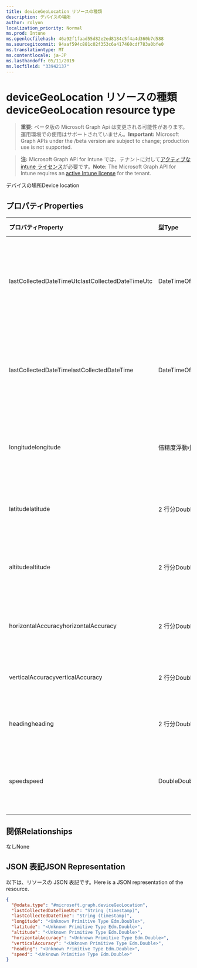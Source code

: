 ```yaml
---
title: deviceGeoLocation リソースの種類
description: デバイスの場所
author: rolyon
localization_priority: Normal
ms.prod: Intune
ms.openlocfilehash: 46a92f1faad55d82e2ed8184c5f4a4d360b7d588
ms.sourcegitcommit: 94aaf594c881c02f353c6a417460cdf783a0bfe0
ms.translationtype: MT
ms.contentlocale: ja-JP
ms.lasthandoff: 05/11/2019
ms.locfileid: "33942137"
---
```

# <a name="devicegeolocation-resource-type"></a><span data-ttu-id="0c3d3-103">deviceGeoLocation リソースの種類</span><span class="sxs-lookup"><span data-stu-id="0c3d3-103">deviceGeoLocation resource type</span></span>

> <span data-ttu-id="0c3d3-104">**重要:** ベータ版の Microsoft Graph Api は変更される可能性があります。運用環境での使用はサポートされていません。</span><span class="sxs-lookup"><span data-stu-id="0c3d3-104">**Important:** Microsoft Graph APIs under the /beta version are subject to change; production use is not supported.</span></span>

> <span data-ttu-id="0c3d3-105">**注:** Microsoft Graph API for Intune では、テナントに対して[アクティブな intune ライセンス](https://go.microsoft.com/fwlink/?linkid=839381)が必要です。</span><span class="sxs-lookup"><span data-stu-id="0c3d3-105">**Note:** The Microsoft Graph API for Intune requires an [active Intune license](https://go.microsoft.com/fwlink/?linkid=839381) for the tenant.</span></span>

<span data-ttu-id="0c3d3-106">デバイスの場所</span><span class="sxs-lookup"><span data-stu-id="0c3d3-106">Device location</span></span>

## <a name="properties"></a><span data-ttu-id="0c3d3-107">プロパティ</span><span class="sxs-lookup"><span data-stu-id="0c3d3-107">Properties</span></span>
|<span data-ttu-id="0c3d3-108">プロパティ</span><span class="sxs-lookup"><span data-stu-id="0c3d3-108">Property</span></span>|<span data-ttu-id="0c3d3-109">型</span><span class="sxs-lookup"><span data-stu-id="0c3d3-109">Type</span></span>|<span data-ttu-id="0c3d3-110">説明</span><span class="sxs-lookup"><span data-stu-id="0c3d3-110">Description</span></span>|
|:---|:---|:---|
|<span data-ttu-id="0c3d3-111">lastCollectedDateTimeUtc</span><span class="sxs-lookup"><span data-stu-id="0c3d3-111">lastCollectedDateTimeUtc</span></span>|<span data-ttu-id="0c3d3-112">DateTimeOffset</span><span class="sxs-lookup"><span data-stu-id="0c3d3-112">DateTimeOffset</span></span>|<span data-ttu-id="0c3d3-113">場所が記録された、UTC を基準とする時刻</span><span class="sxs-lookup"><span data-stu-id="0c3d3-113">Time at which location was recorded, relative to UTC</span></span>|
|<span data-ttu-id="0c3d3-114">lastCollectedDateTime</span><span class="sxs-lookup"><span data-stu-id="0c3d3-114">lastCollectedDateTime</span></span>|<span data-ttu-id="0c3d3-115">DateTimeOffset</span><span class="sxs-lookup"><span data-stu-id="0c3d3-115">DateTimeOffset</span></span>|<span data-ttu-id="0c3d3-116">場所が記録された、UTC を基準とする時刻</span><span class="sxs-lookup"><span data-stu-id="0c3d3-116">Time at which location was recorded, relative to UTC</span></span>|
|<span data-ttu-id="0c3d3-117">longitude</span><span class="sxs-lookup"><span data-stu-id="0c3d3-117">longitude</span></span>|<span data-ttu-id="0c3d3-118">倍精度浮動小数点数</span><span class="sxs-lookup"><span data-stu-id="0c3d3-118">Double</span></span>|<span data-ttu-id="0c3d3-119">デバイスの場所の経度座標</span><span class="sxs-lookup"><span data-stu-id="0c3d3-119">Longitude coordinate of the device's location</span></span>|
|<span data-ttu-id="0c3d3-120">latitude</span><span class="sxs-lookup"><span data-stu-id="0c3d3-120">latitude</span></span>|<span data-ttu-id="0c3d3-121">2 行分</span><span class="sxs-lookup"><span data-stu-id="0c3d3-121">Double</span></span>|<span data-ttu-id="0c3d3-122">デバイスの場所の緯度座標</span><span class="sxs-lookup"><span data-stu-id="0c3d3-122">Latitude coordinate of the device's location</span></span>|
|<span data-ttu-id="0c3d3-123">altitude</span><span class="sxs-lookup"><span data-stu-id="0c3d3-123">altitude</span></span>|<span data-ttu-id="0c3d3-124">2 行分</span><span class="sxs-lookup"><span data-stu-id="0c3d3-124">Double</span></span>|<span data-ttu-id="0c3d3-125">海抜標高 (メートル単位)</span><span class="sxs-lookup"><span data-stu-id="0c3d3-125">Altitude, given in meters above sea level</span></span>|
|<span data-ttu-id="0c3d3-126">horizontalAccuracy</span><span class="sxs-lookup"><span data-stu-id="0c3d3-126">horizontalAccuracy</span></span>|<span data-ttu-id="0c3d3-127">2 行分</span><span class="sxs-lookup"><span data-stu-id="0c3d3-127">Double</span></span>|<span data-ttu-id="0c3d3-128">経度と緯度の精度 (メートル単位)</span><span class="sxs-lookup"><span data-stu-id="0c3d3-128">Accuracy of longitude and latitude in meters</span></span>|
|<span data-ttu-id="0c3d3-129">verticalAccuracy</span><span class="sxs-lookup"><span data-stu-id="0c3d3-129">verticalAccuracy</span></span>|<span data-ttu-id="0c3d3-130">2 行分</span><span class="sxs-lookup"><span data-stu-id="0c3d3-130">Double</span></span>|<span data-ttu-id="0c3d3-131">標高の精度 (メートル単位)</span><span class="sxs-lookup"><span data-stu-id="0c3d3-131">Accuracy of altitude in meters</span></span>|
|<span data-ttu-id="0c3d3-132">heading</span><span class="sxs-lookup"><span data-stu-id="0c3d3-132">heading</span></span>|<span data-ttu-id="0c3d3-133">2 行分</span><span class="sxs-lookup"><span data-stu-id="0c3d3-133">Double</span></span>|<span data-ttu-id="0c3d3-134">真北を基準とする方角</span><span class="sxs-lookup"><span data-stu-id="0c3d3-134">Heading in degrees from true north</span></span>|
|<span data-ttu-id="0c3d3-135">speed</span><span class="sxs-lookup"><span data-stu-id="0c3d3-135">speed</span></span>|<span data-ttu-id="0c3d3-136">Double</span><span class="sxs-lookup"><span data-stu-id="0c3d3-136">Double</span></span>|<span data-ttu-id="0c3d3-137">デバイスの移動速度 (m/秒)</span><span class="sxs-lookup"><span data-stu-id="0c3d3-137">Speed the device is traveling in meters per second</span></span>|

## <a name="relationships"></a><span data-ttu-id="0c3d3-138">関係</span><span class="sxs-lookup"><span data-stu-id="0c3d3-138">Relationships</span></span>
<span data-ttu-id="0c3d3-139">なし</span><span class="sxs-lookup"><span data-stu-id="0c3d3-139">None</span></span>

## <a name="json-representation"></a><span data-ttu-id="0c3d3-140">JSON 表記</span><span class="sxs-lookup"><span data-stu-id="0c3d3-140">JSON Representation</span></span>
<span data-ttu-id="0c3d3-141">以下は、リソースの JSON 表記です。</span><span class="sxs-lookup"><span data-stu-id="0c3d3-141">Here is a JSON representation of the resource.</span></span>
<!-- {
  "blockType": "resource",
  "@odata.type": "microsoft.graph.deviceGeoLocation"
}
-->
``` json
{
  "@odata.type": "#microsoft.graph.deviceGeoLocation",
  "lastCollectedDateTimeUtc": "String (timestamp)",
  "lastCollectedDateTime": "String (timestamp)",
  "longitude": "<Unknown Primitive Type Edm.Double>",
  "latitude": "<Unknown Primitive Type Edm.Double>",
  "altitude": "<Unknown Primitive Type Edm.Double>",
  "horizontalAccuracy": "<Unknown Primitive Type Edm.Double>",
  "verticalAccuracy": "<Unknown Primitive Type Edm.Double>",
  "heading": "<Unknown Primitive Type Edm.Double>",
  "speed": "<Unknown Primitive Type Edm.Double>"
}
```




